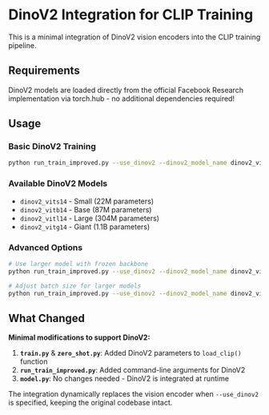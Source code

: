 # DinoV2 Integration for CLIP Training

This is a minimal integration of DinoV2 vision encoders into the CLIP training pipeline.

## Requirements

DinoV2 models are loaded directly from the official Facebook Research implementation via torch.hub - no additional dependencies required!

## Usage

### Basic DinoV2 Training
```bash
python run_train_improved.py --use_dinov2 --dinov2_model_name dinov2_vitb14
```

### Available DinoV2 Models
- `dinov2_vits14` - Small (22M parameters)
- `dinov2_vitb14` - Base (87M parameters) 
- `dinov2_vitl14` - Large (304M parameters)
- `dinov2_vitg14` - Giant (1.1B parameters)

### Advanced Options
```bash
# Use larger model with frozen backbone
python run_train_improved.py --use_dinov2 --dinov2_model_name dinov2_vitl14 --freeze_dinov2

# Adjust batch size for larger models
python run_train_improved.py --use_dinov2 --dinov2_model_name dinov2_vitg14 --batch_size 16
```

## What Changed

**Minimal modifications to support DinoV2:**

1. **`train.py`** & **`zero_shot.py`**: Added DinoV2 parameters to `load_clip()` function
2. **`run_train_improved.py`**: Added command-line arguments for DinoV2
3. **`model.py`**: No changes needed - DinoV2 is integrated at runtime

The integration dynamically replaces the vision encoder when `--use_dinov2` is specified, keeping the original codebase intact. 